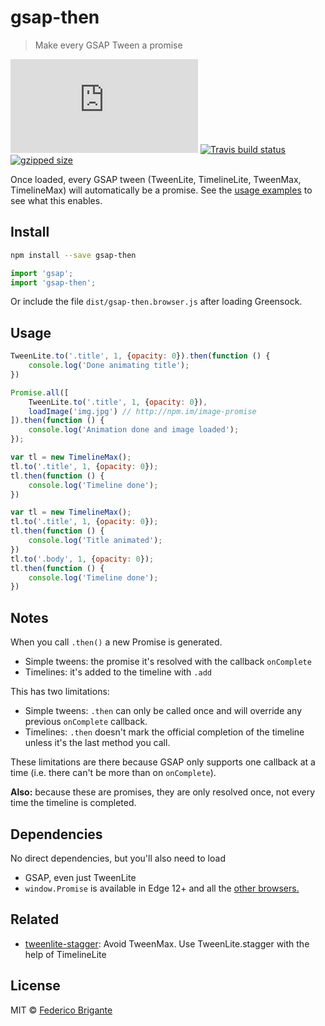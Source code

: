 # gsap-then

> Make every GSAP Tween a promise

[![gzipped size](https://badges.herokuapp.com/size/github/bfred-it/gsap-then/master/dist/gsap-then.browser.js?gzip=true&label=gzipped%20size)](#readme)
[![Travis build status](https://api.travis-ci.org/bfred-it/gsap-then.svg?branch=master)](https://travis-ci.org/bfred-it/gsap-then)
[![gzipped size](https://img.shields.io/npm/v/gsap-then.svg)](https://www.npmjs.com/package/gsap-then) 

Once loaded, every GSAP tween (TweenLite, TimelineLite, TweenMax, TimelineMax) will automatically be a promise. See the [usage examples](#usage) to see what this enables.

## Install

```sh
npm install --save gsap-then
```

```js
import 'gsap';
import 'gsap-then';
```

Or include the file `dist/gsap-then.browser.js` after loading Greensock.

## Usage

```js
TweenLite.to('.title', 1, {opacity: 0}).then(function () {
	console.log('Done animating title');
})
```

```js
Promise.all([
	TweenLite.to('.title', 1, {opacity: 0}),
	loadImage('img.jpg') // http://npm.im/image-promise
]).then(function () {
	console.log('Animation done and image loaded');
});
```

```js
var tl = new TimelineMax();
tl.to('.title', 1, {opacity: 0});
tl.then(function () {
	console.log('Timeline done');
})
```

```js
var tl = new TimelineMax();
tl.to('.title', 1, {opacity: 0});
tl.then(function () {
	console.log('Title animated');
})
tl.to('.body', 1, {opacity: 0});
tl.then(function () {
	console.log('Timeline done');
})
```

## Notes

When you call `.then()` a new Promise is generated. 

- Simple tweens: the promise it's resolved with the callback `onComplete`
- Timelines: it's added to the timeline with `.add`

This has two limitations:

- Simple tweens: `.then` can only be called once and will override any previous `onComplete` callback.
- Timelines: `.then` doesn't mark the official completion of the timeline unless it's the last method you call.

These limitations are there because GSAP only supports one callback at a time (i.e. there can't be more than on `onComplete`).

**Also:** because these are promises, they are only resolved once, not every time the timeline is completed.

## Dependencies

No direct dependencies, but you'll also need to load

* GSAP, even just TweenLite
* `window.Promise` is available in Edge 12+ and all the [other browsers.](http://caniuse.com/#feat=promises)

## Related

* [tweenlite-stagger](https://github.com/bfred-it/tweenlite-stagger): Avoid TweenMax. Use TweenLite.stagger with the help of TimelineLite

## License

MIT © [Federico Brigante](http://twitter.com/bfred_it)
